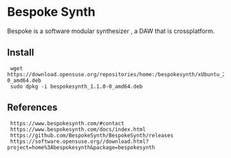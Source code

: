 Bespoke Synth
=====

Bespoke is a software modular synthesizer , a DAW that is crossplatform.

Install
--------

     wget https://download.opensuse.org/repositories/home:/bespokesynth/xUbuntu_20.04/amd64/bespokesynth_1.1.0-0_amd64.deb
     sudo dpkg -i bespokesynth_1.1.0-0_amd64.deb


References
----------

     https://www.bespokesynth.com/#contact
     https://www.bespokesynth.com/docs/index.html
     https://github.com/BespokeSynth/BespokeSynth/releases
     https://software.opensuse.org//download.html?project=home%3Abespokesynth&package=bespokesynth
